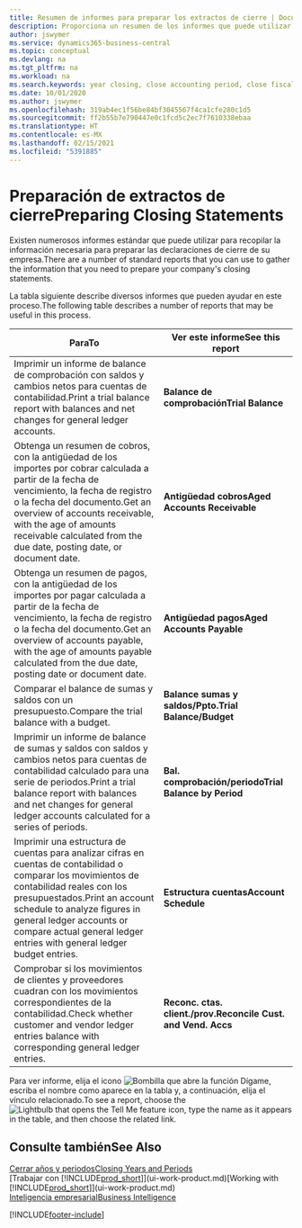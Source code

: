 ```yaml
---
title: Resumen de informes para preparar los extractos de cierre | Documentos de Microsoft
description: Proporciona un resumen de los informes que puede utilizar para recopilar la información necesaria para preparar los extractos de cierre de su empresa cuando cierre el ejercicio.
author: jswymer
ms.service: dynamics365-business-central
ms.topic: conceptual
ms.devlang: na
ms.tgt_pltfrm: na
ms.workload: na
ms.search.keywords: year closing, close accounting period, close fiscal year, aging, creditor payments, vendor payments, assets, liabilities, equity, analysis, reporting, financial report, business intelligence, BI, Power Bi, KPI
ms.date: 10/01/2020
ms.author: jswymer
ms.openlocfilehash: 319ab4ec1f56be84bf3045567f4ca1cfe280c1d5
ms.sourcegitcommit: ff2b55b7e790447e0c1fcd5c2ec7f7610338ebaa
ms.translationtype: HT
ms.contentlocale: es-MX
ms.lasthandoff: 02/15/2021
ms.locfileid: "5391885"
---
```

# <a name="preparing-closing-statements"></a><span data-ttu-id="1acb1-103">Preparación de extractos de cierre</span><span class="sxs-lookup"><span data-stu-id="1acb1-103">Preparing Closing Statements</span></span>
<span data-ttu-id="1acb1-104">Existen numerosos informes estándar que puede utilizar para recopilar la información necesaria para preparar las declaraciones de cierre de su empresa.</span><span class="sxs-lookup"><span data-stu-id="1acb1-104">There are a number of standard reports that you can use to gather the information that you need to prepare your company's closing statements.</span></span>

<span data-ttu-id="1acb1-105">La tabla siguiente describe diversos informes que pueden ayudar en este proceso.</span><span class="sxs-lookup"><span data-stu-id="1acb1-105">The following table describes a number of reports that may be useful in this process.</span></span>  

| <span data-ttu-id="1acb1-106">Para</span><span class="sxs-lookup"><span data-stu-id="1acb1-106">To</span></span> | <span data-ttu-id="1acb1-107">Ver este informe</span><span class="sxs-lookup"><span data-stu-id="1acb1-107">See this report</span></span> |
| --- | --- |
| <span data-ttu-id="1acb1-108">Imprimir un informe de balance de comprobación con saldos y cambios netos para cuentas de contabilidad.</span><span class="sxs-lookup"><span data-stu-id="1acb1-108">Print a trial balance report with balances and net changes for general ledger accounts.</span></span> |<span data-ttu-id="1acb1-109">**Balance de comprobación**</span><span class="sxs-lookup"><span data-stu-id="1acb1-109">**Trial Balance**</span></span> |
| <span data-ttu-id="1acb1-110">Obtenga un resumen de cobros, con la antigüedad de los importes por cobrar calculada a partir de la fecha de vencimiento, la fecha de registro o la fecha del documento.</span><span class="sxs-lookup"><span data-stu-id="1acb1-110">Get an overview of accounts receivable, with the age of amounts receivable calculated from the due date, posting date, or document date.</span></span> |<span data-ttu-id="1acb1-111">**Antigüedad cobros**</span><span class="sxs-lookup"><span data-stu-id="1acb1-111">**Aged Accounts Receivable**</span></span> |
| <span data-ttu-id="1acb1-112">Obtenga un resumen de pagos, con la antigüedad de los importes por pagar calculada a partir de la fecha de vencimiento, la fecha de registro o la fecha del documento.</span><span class="sxs-lookup"><span data-stu-id="1acb1-112">Get an overview of accounts payable, with the age of amounts payable calculated from the due date, posting date or document date.</span></span> |<span data-ttu-id="1acb1-113">**Antigüedad pagos**</span><span class="sxs-lookup"><span data-stu-id="1acb1-113">**Aged Accounts Payable**</span></span> |
| <span data-ttu-id="1acb1-114">Comparar el balance de sumas y saldos con un presupuesto.</span><span class="sxs-lookup"><span data-stu-id="1acb1-114">Compare the trial balance with a budget.</span></span> |<span data-ttu-id="1acb1-115">**Balance sumas y saldos/Ppto.**</span><span class="sxs-lookup"><span data-stu-id="1acb1-115">**Trial Balance/Budget**</span></span> |
| <span data-ttu-id="1acb1-116">Imprimir un informe de balance de sumas y saldos con saldos y cambios netos para cuentas de contabilidad calculado para una serie de periodos.</span><span class="sxs-lookup"><span data-stu-id="1acb1-116">Print a trial balance report with balances and net changes for general ledger accounts calculated for a series of periods.</span></span> |<span data-ttu-id="1acb1-117">**Bal. comprobación/periodo**</span><span class="sxs-lookup"><span data-stu-id="1acb1-117">**Trial Balance by Period**</span></span> |
| <span data-ttu-id="1acb1-118">Imprimir una estructura de cuentas para analizar cifras en cuentas de contabilidad o comparar los movimientos de contabilidad reales con los presupuestados.</span><span class="sxs-lookup"><span data-stu-id="1acb1-118">Print an account schedule to analyze figures in general ledger accounts or compare actual general ledger entries with general ledger budget entries.</span></span> |<span data-ttu-id="1acb1-119">**Estructura cuentas**</span><span class="sxs-lookup"><span data-stu-id="1acb1-119">**Account Schedule**</span></span> |
| <span data-ttu-id="1acb1-120">Comprobar si los movimientos de clientes y proveedores cuadran con los movimientos correspondientes de la contabilidad.</span><span class="sxs-lookup"><span data-stu-id="1acb1-120">Check whether customer and vendor ledger entries balance with corresponding general ledger entries.</span></span> |<span data-ttu-id="1acb1-121">**Reconc. ctas. client./prov.**</span><span class="sxs-lookup"><span data-stu-id="1acb1-121">**Reconcile Cust. and Vend. Accs**</span></span> |

<span data-ttu-id="1acb1-122">Para ver informe, elija el icono ![Bombilla que abre la función Dígame](media/ui-search/search_small.png "Dígame qué desea hacer"), escriba el nombre como aparece en la tabla y, a continuación, elija el vínculo relacionado.</span><span class="sxs-lookup"><span data-stu-id="1acb1-122">To see a report, choose the ![Lightbulb that opens the Tell Me feature](media/ui-search/search_small.png "Tell me what you want to do") icon, type the name as it appears in the table, and then choose the related link.</span></span>

## <a name="see-also"></a><span data-ttu-id="1acb1-123">Consulte también</span><span class="sxs-lookup"><span data-stu-id="1acb1-123">See Also</span></span>
[<span data-ttu-id="1acb1-124">Cerrar años y periodos</span><span class="sxs-lookup"><span data-stu-id="1acb1-124">Closing Years and Periods</span></span>](year-close-years-periods.md)  
<span data-ttu-id="1acb1-125">[Trabajar con [!INCLUDE[prod_short](includes/prod_short.md)]](ui-work-product.md)</span><span class="sxs-lookup"><span data-stu-id="1acb1-125">[Working with [!INCLUDE[prod_short](includes/prod_short.md)]](ui-work-product.md)</span></span>  
[<span data-ttu-id="1acb1-126">Inteligencia empresarial</span><span class="sxs-lookup"><span data-stu-id="1acb1-126">Business Intelligence</span></span>](bi.md)


[!INCLUDE[footer-include](includes/footer-banner.md)]